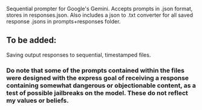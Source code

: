 Sequential prompter for Google's Gemini.  Accepts prompts in .json format, stores in responses.json.  Also includes a json to .txt converter for all saved response .jsons in prompts+responses folder.

## To be added:
Saving output responses to sequential, timestamped files.


### Do note that some of the prompts contained within the files were designed with the express goal of receiving a response containing somewhat dangerous or objectionable content, as a test of possible jailbreaks on the model.  These do not reflect my values or beliefs.

